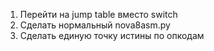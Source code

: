 1. Перейти на jump table вместо switch
2. Сделать нормальный nova8asm.py
3. Сделать единую точку истины по опкодам